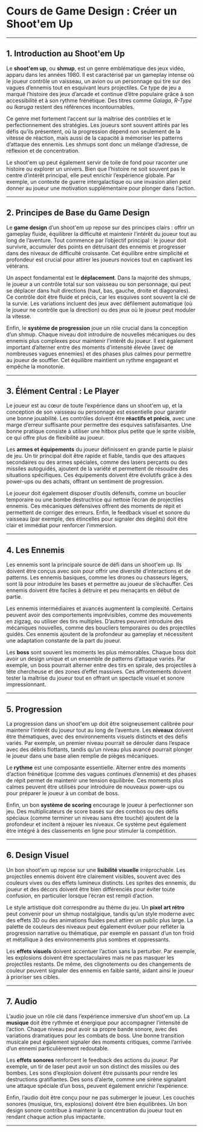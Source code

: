 # **Cours de Game Design : Créer un Shoot'em Up**

---

## **1. Introduction au Shoot'em Up**

Le **shoot'em up**, ou **shmup**, est un genre emblématique des jeux vidéo, apparu dans les années 1980. Il est caractérisé par un gameplay intense où le joueur contrôle un vaisseau, un avion ou un personnage qui tire sur des vagues d’ennemis tout en esquivant leurs projectiles. Ce type de jeu a marqué l’histoire des jeux d’arcade et continue d’être populaire grâce à son accessibilité et à son rythme frénétique. Des titres comme *Galaga*, *R-Type* ou *Ikaruga* restent des références incontournables.

Ce genre met fortement l’accent sur la maîtrise des contrôles et le perfectionnement des stratégies. Les joueurs sont souvent attirés par les défis qu’ils présentent, où la progression dépend non seulement de la vitesse de réaction, mais aussi de la capacité à mémoriser les patterns d’attaque des ennemis. Les shmups sont donc un mélange d’adresse, de réflexion et de concentration.

Le shoot'em up peut également servir de toile de fond pour raconter une histoire ou explorer un univers. Bien que l’histoire ne soit souvent pas le centre d’intérêt principal, elle peut enrichir l’expérience globale. Par exemple, un contexte de guerre intergalactique ou une invasion alien peut donner au joueur une motivation supplémentaire pour plonger dans l’action.

---

## **2. Principes de Base du Game Design**

Le **game design** d’un shoot'em up repose sur des principes clairs : offrir un gameplay fluide, équilibrer la difficulté et maintenir l’intérêt du joueur tout au long de l’aventure. Tout commence par l’objectif principal : le joueur doit survivre, accumuler des points en détruisant des ennemis et progresser dans des niveaux de difficulté croissante. Cet équilibre entre simplicité et profondeur est crucial pour attirer les joueurs novices tout en captivant les vétérans.

Un aspect fondamental est le **déplacement**. Dans la majorité des shmups, le joueur a un contrôle total sur son vaisseau ou son personnage, qui peut se déplacer dans huit directions (haut, bas, gauche, droite et diagonales). Ce contrôle doit être fluide et précis, car les esquives sont souvent la clé de la survie. Les variations incluent des jeux avec défilement automatique (où le joueur ne contrôle que la direction) ou des jeux où le joueur peut moduler la vitesse.

Enfin, le **système de progression** joue un rôle crucial dans la conception d’un shmup. Chaque niveau doit introduire de nouvelles mécaniques ou des ennemis plus complexes pour maintenir l'intérêt du joueur. Il est également important d’alterner entre des moments d’intensité élevée (avec de nombreuses vagues ennemies) et des phases plus calmes pour permettre au joueur de souffler. Cet équilibre maintient un rythme engageant et empêche la monotonie.

---

## **3. Élément Central : Le Player**

Le joueur est au cœur de toute l’expérience dans un shoot'em up, et la conception de son vaisseau ou personnage est essentielle pour garantir une bonne jouabilité. Les contrôles doivent être **réactifs et précis**, avec une marge d’erreur suffisante pour permettre des esquives satisfaisantes. Une bonne pratique consiste à utiliser une hitbox plus petite que le sprite visible, ce qui offre plus de flexibilité au joueur.

Les **armes et équipements** du joueur définissent en grande partie le plaisir de jeu. Un tir principal doit être rapide et fiable, tandis que des attaques secondaires ou des armes spéciales, comme des lasers perçants ou des missiles autoguidés, ajoutent de la variété et permettent de résoudre des situations spécifiques. Ces équipements doivent être évolutifs grâce à des power-ups ou des achats, offrant un sentiment de progression.

Le joueur doit également disposer d’outils défensifs, comme un bouclier temporaire ou une bombe destructrice qui nettoie l’écran de projectiles ennemis. Ces mécaniques défensives offrent des moments de répit et permettent de corriger des erreurs. Enfin, le feedback visuel et sonore du vaisseau (par exemple, des étincelles pour signaler des dégâts) doit être clair et immédiat pour renforcer l’immersion.

---

## **4. Les Ennemis**

Les ennemis sont la principale source de défi dans un shoot'em up. Ils doivent être conçus avec soin pour offrir une diversité d’interactions et de patterns. Les ennemis basiques, comme les drones ou chasseurs légers, sont là pour introduire les bases et permettre au joueur de s’échauffer. Ces ennemis doivent être faciles à détruire et peu menaçants en début de partie.

Les ennemis intermédiaires et avancés augmentent la complexité. Certains peuvent avoir des comportements imprévisibles, comme des mouvements en zigzag, ou utiliser des tirs multiples. D’autres peuvent introduire des mécaniques nouvelles, comme des boucliers temporaires ou des projectiles guidés. Ces ennemis ajoutent de la profondeur au gameplay et nécessitent une adaptation constante de la part du joueur.

Les **boss** sont souvent les moments les plus mémorables. Chaque boss doit avoir un design unique et un ensemble de patterns d’attaque variés. Par exemple, un boss pourrait alterner entre des tirs en spirale, des projectiles à tête chercheuse et des zones d’effet massives. Ces affrontements doivent tester la maîtrise du joueur tout en offrant un spectacle visuel et sonore impressionnant.

---

## **5. Progression**

La progression dans un shoot'em up doit être soigneusement calibrée pour maintenir l'intérêt du joueur tout au long de l’aventure. Les **niveaux** doivent être thématiques, avec des environnements visuels distincts et des défis variés. Par exemple, un premier niveau pourrait se dérouler dans l’espace avec des débris flottants, tandis qu’un niveau plus avancé pourrait plonger le joueur dans une base alien remplie de pièges mécaniques.

Le **rythme** est une composante essentielle. Alterner entre des moments d’action frénétique (comme des vagues continues d’ennemis) et des phases de répit permet de maintenir une tension équilibrée. Ces moments plus calmes peuvent être utilisés pour introduire de nouveaux power-ups ou pour préparer le joueur à un combat de boss.

Enfin, un bon **système de scoring** encourage le joueur à perfectionner son jeu. Des multiplicateurs de score basés sur des combos ou des défis spéciaux (comme terminer un niveau sans être touché) ajoutent de la profondeur et incitent à rejouer les niveaux. Ce système peut également être intégré à des classements en ligne pour stimuler la compétition.

---

## **6. Design Visuel**

Un bon shoot'em up repose sur une **lisibilité visuelle** irréprochable. Les projectiles ennemis doivent être clairement visibles, souvent avec des couleurs vives ou des effets lumineux distincts. Les sprites des ennemis, du joueur et des décors doivent être bien différenciés pour éviter toute confusion, en particulier lorsque l’écran est rempli d’action.

Le style artistique doit correspondre au thème du jeu. Un **pixel art rétro** peut convenir pour un shmup nostalgique, tandis qu’un style moderne avec des effets 3D ou des animations fluides peut attirer un public plus large. La palette de couleurs des niveaux peut également évoluer pour refléter la progression narrative ou thématique, par exemple en passant d’un ton froid et métallique à des environnements plus sombres et oppressants.

Les **effets visuels** doivent accentuer l’action sans la perturber. Par exemple, les explosions doivent être spectaculaires mais ne pas masquer les projectiles restants. De même, des clignotements ou des changements de couleur peuvent signaler des ennemis en faible santé, aidant ainsi le joueur à prioriser ses cibles.

---

## **7. Audio**

L’audio joue un rôle clé dans l’expérience immersive d’un shoot'em up. La **musique** doit être rythmée et énergique pour accompagner l’intensité de l’action. Chaque niveau peut avoir sa propre bande sonore, avec des variations dramatiques pour les combats de boss. Une bonne transition musicale peut également signaler des moments critiques, comme l’arrivée d’un ennemi particulièrement redoutable.

Les **effets sonores** renforcent le feedback des actions du joueur. Par exemple, un tir de laser peut avoir un son distinct des missiles ou des bombes. Les sons d’explosion doivent être puissants pour rendre les destructions gratifiantes. Des sons d’alerte, comme une sirène signalant une attaque spéciale d’un boss, peuvent également enrichir l’expérience.

Enfin, l’audio doit être conçu pour ne pas submerger le joueur. Les couches sonores (musique, tirs, explosions) doivent être bien équilibrées. Un bon design sonore contribue à maintenir la concentration du joueur tout en rendant chaque action plus impactante.

---


